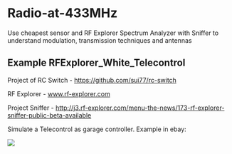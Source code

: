 # Radio-at-433MHz
Use cheapest sensor and RF Explorer Spectrum Analyzer with Sniffer to understand modulation, transmission techniques and antennas

## Example RFExplorer_White_Telecontrol

Project of RC Switch - https://github.com/sui77/rc-switch

RF Explorer - www.rf-explorer.com 

Project Sniffer - http://j3.rf-explorer.com/menu-the-news/173-rf-explorer-sniffer-public-beta-available

Simulate a Telecontrol as garage controller. Example in ebay: 

![](https://github.com/mballesteros-RFExplorer/Radio-at-433MHz/blob/master/RFExplorer_White_Telecontrol/image_white_telecontrol.jpg) 